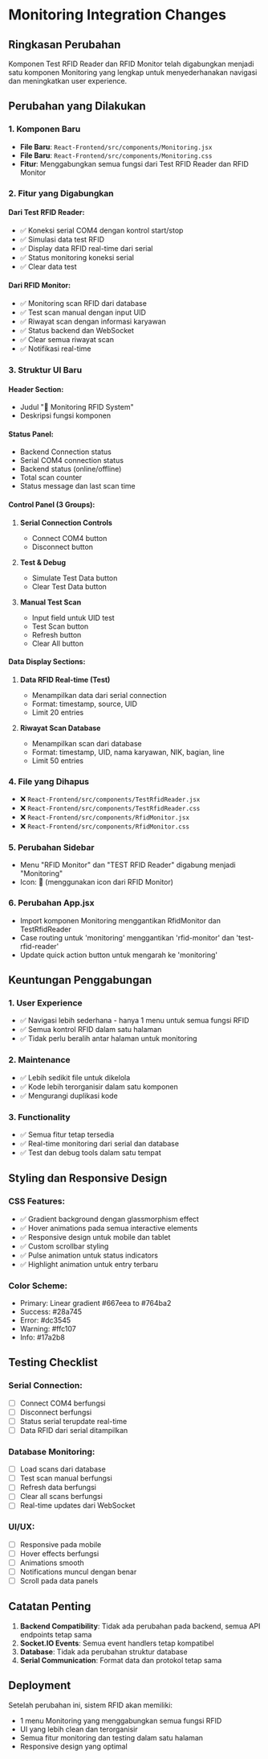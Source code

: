 # Monitoring Integration Changes

## Ringkasan Perubahan

Komponen Test RFID Reader dan RFID Monitor telah digabungkan menjadi satu komponen Monitoring yang lengkap untuk menyederhanakan navigasi dan meningkatkan user experience.

## Perubahan yang Dilakukan

### 1. Komponen Baru
- **File Baru**: `React-Frontend/src/components/Monitoring.jsx`
- **File Baru**: `React-Frontend/src/components/Monitoring.css`
- **Fitur**: Menggabungkan semua fungsi dari Test RFID Reader dan RFID Monitor

### 2. Fitur yang Digabungkan

#### Dari Test RFID Reader:
- ✅ Koneksi serial COM4 dengan kontrol start/stop
- ✅ Simulasi data test RFID
- ✅ Display data RFID real-time dari serial
- ✅ Status monitoring koneksi serial
- ✅ Clear data test

#### Dari RFID Monitor:
- ✅ Monitoring scan RFID dari database
- ✅ Test scan manual dengan input UID
- ✅ Riwayat scan dengan informasi karyawan
- ✅ Status backend dan WebSocket
- ✅ Clear semua riwayat scan
- ✅ Notifikasi real-time

### 3. Struktur UI Baru

#### Header Section:
- Judul "📡 Monitoring RFID System"
- Deskripsi fungsi komponen

#### Status Panel:
- Backend Connection status
- Serial COM4 connection status
- Backend status (online/offline)
- Total scan counter
- Status message dan last scan time

#### Control Panel (3 Groups):
1. **Serial Connection Controls**
   - Connect COM4 button
   - Disconnect button

2. **Test & Debug**
   - Simulate Test Data button
   - Clear Test Data button

3. **Manual Test Scan**
   - Input field untuk UID test
   - Test Scan button
   - Refresh button
   - Clear All button

#### Data Display Sections:
1. **Data RFID Real-time (Test)**
   - Menampilkan data dari serial connection
   - Format: timestamp, source, UID
   - Limit 20 entries

2. **Riwayat Scan Database**
   - Menampilkan scan dari database
   - Format: timestamp, UID, nama karyawan, NIK, bagian, line
   - Limit 50 entries

### 4. File yang Dihapus
- ❌ `React-Frontend/src/components/TestRfidReader.jsx`
- ❌ `React-Frontend/src/components/TestRfidReader.css`
- ❌ `React-Frontend/src/components/RfidMonitor.jsx`
- ❌ `React-Frontend/src/components/RfidMonitor.css`

### 5. Perubahan Sidebar
- Menu "RFID Monitor" dan "TEST RFID Reader" digabung menjadi "Monitoring"
- Icon: 📡 (menggunakan icon dari RFID Monitor)

### 6. Perubahan App.jsx
- Import komponen Monitoring menggantikan RfidMonitor dan TestRfidReader
- Case routing untuk 'monitoring' menggantikan 'rfid-monitor' dan 'test-rfid-reader'
- Update quick action button untuk mengarah ke 'monitoring'

## Keuntungan Penggabungan

### 1. User Experience
- ✅ Navigasi lebih sederhana - hanya 1 menu untuk semua fungsi RFID
- ✅ Semua kontrol RFID dalam satu halaman
- ✅ Tidak perlu beralih antar halaman untuk monitoring

### 2. Maintenance
- ✅ Lebih sedikit file untuk dikelola
- ✅ Kode lebih terorganisir dalam satu komponen
- ✅ Mengurangi duplikasi kode

### 3. Functionality
- ✅ Semua fitur tetap tersedia
- ✅ Real-time monitoring dari serial dan database
- ✅ Test dan debug tools dalam satu tempat

## Styling dan Responsive Design

### CSS Features:
- ✅ Gradient background dengan glassmorphism effect
- ✅ Hover animations pada semua interactive elements
- ✅ Responsive design untuk mobile dan tablet
- ✅ Custom scrollbar styling
- ✅ Pulse animation untuk status indicators
- ✅ Highlight animation untuk entry terbaru

### Color Scheme:
- Primary: Linear gradient #667eea to #764ba2
- Success: #28a745
- Error: #dc3545
- Warning: #ffc107
- Info: #17a2b8

## Testing Checklist

### Serial Connection:
- [ ] Connect COM4 berfungsi
- [ ] Disconnect berfungsi
- [ ] Status serial terupdate real-time
- [ ] Data RFID dari serial ditampilkan

### Database Monitoring:
- [ ] Load scans dari database
- [ ] Test scan manual berfungsi
- [ ] Refresh data berfungsi
- [ ] Clear all scans berfungsi
- [ ] Real-time updates dari WebSocket

### UI/UX:
- [ ] Responsive pada mobile
- [ ] Hover effects berfungsi
- [ ] Animations smooth
- [ ] Notifications muncul dengan benar
- [ ] Scroll pada data panels

## Catatan Penting

1. **Backend Compatibility**: Tidak ada perubahan pada backend, semua API endpoints tetap sama
2. **Socket.IO Events**: Semua event handlers tetap kompatibel
3. **Database**: Tidak ada perubahan struktur database
4. **Serial Communication**: Format data dan protokol tetap sama

## Deployment

Setelah perubahan ini, sistem RFID akan memiliki:
- 1 menu Monitoring yang menggabungkan semua fungsi RFID
- UI yang lebih clean dan terorganisir
- Semua fitur monitoring dan testing dalam satu halaman
- Responsive design yang optimal 